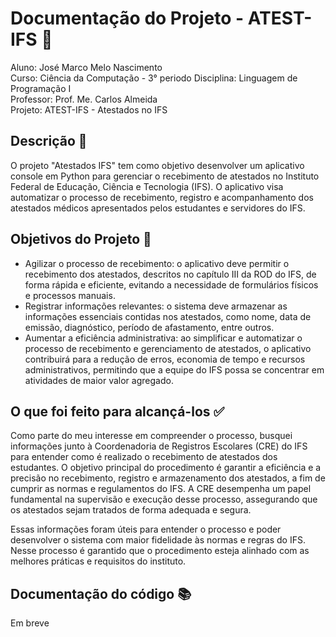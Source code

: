 # Documentação do Projeto - ATEST-IFS 📝

Aluno: José Marco Melo Nascimento  
Curso: Ciência da Computação - 3° periodo 
Disciplina: Linguagem de Programação I  
Professor: Prof. Me. Carlos Almeida  
Projeto: ATEST-IFS - Atestados no IFS

## Descrição 📄

O projeto "Atestados IFS" tem como objetivo desenvolver um aplicativo console em Python para gerenciar o recebimento de atestados no Instituto Federal de Educação, Ciência e Tecnologia (IFS). O aplicativo visa automatizar o processo de recebimento, registro e acompanhamento dos atestados médicos apresentados pelos estudantes e servidores do IFS.

## Objetivos do Projeto 🎯

- Agilizar o processo de recebimento: o aplicativo deve permitir o recebimento dos atestados, descritos no capítulo III da ROD do IFS, de forma rápida e eficiente, evitando a necessidade de formulários físicos e processos manuais.
- Registrar informações relevantes: o sistema deve armazenar as informações essenciais contidas nos atestados, como nome, data de emissão, diagnóstico, período de afastamento, entre outros.
- Aumentar a eficiência administrativa: ao simplificar e automatizar o processo de recebimento e gerenciamento de atestados, o aplicativo contribuirá para a redução de erros, economia de tempo e recursos administrativos, permitindo que a equipe do IFS possa se concentrar em atividades de maior valor agregado.

## O que foi feito para alcançá-los ✅

Como parte do meu interesse em compreender o processo, busquei informações junto à Coordenadoria de Registros Escolares (CRE) do IFS para entender como é realizado o recebimento de atestados dos estudantes. O objetivo principal do procedimento é garantir a eficiência e a precisão no recebimento, registro e armazenamento dos atestados, a fim de cumprir as normas e regulamentos do IFS. A CRE desempenha um papel fundamental na supervisão e execução desse processo, assegurando que os atestados sejam tratados de forma adequada e segura.

Essas informações foram úteis para entender o processo e poder desenvolver o sistema com maior fidelidade às normas e regras do IFS. Nesse processo é garantido que o procedimento esteja alinhado com as melhores práticas e requisitos do instituto.

## Documentação do código 📚

Em breve
